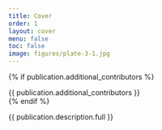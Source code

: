 ```yaml
---
title: Cover
order: 1
layout: cover
menu: false
toc: false
image: figures/plate-3-1.jpg
---
```


{% if publication.additional_contributors %}
<div class="cover-authors">
  {{ publication.additional_contributors }}
</div>
{% endif %}

{{ publication.description.full }}
